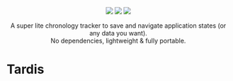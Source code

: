 <p align="center">
  <img src="https://img.shields.io/cocoapods/v/Tardis"/>
  <a href="https://img.shields.io/badge/PRs-welcome-brightgreen.svg?style=shields"><img src="https://img.shields.io/badge/PRs-welcome-brightgreen.svg?style=shields"/></a>
  <a href="https://github.com/aSlug/Tardis/blob/master/LICENSE"><img src="https://img.shields.io/github/license/aSlug/Tardis"/></a>
</p>




<p align="center" >
  A super lite chronology tracker to save and navigate application states (or any data you want).<br/>
  No dependencies, lightweight & fully portable.
<p/>

# Tardis
